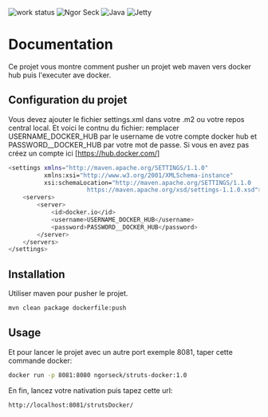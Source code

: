 ![work status](https://img.shields.io/badge/work-on%20progress-red.svg) 
![Ngor Seck](https://img.shields.io/badge/Ngor%20Seck-Java-green) 
![Java](https://img.shields.io/badge/Ngor%20Seck-Struts-yellowgreen)
![Jetty](https://img.shields.io/badge/Ngor%20Seck-JettyWebServer-blue)
# Documentation

Ce projet vous montre comment pusher un projet web maven vers docker hub puis l'executer ave docker.


## Configuration du projet

Vous devez ajouter le fichier settings.xml dans votre .m2 ou votre repos central local.
Et voici le contnu du fichier: remplacer USERNAME_DOCKER_HUB par le username de votre compte docker hub et PASSWORD__DOCKER_HUB par votre mot de passe. 
Si vous en avez pas créez un compte ici [https://hub.docker.com/]

```bash
<settings xmlns="http://maven.apache.org/SETTINGS/1.1.0"
          xmlns:xsi="http://www.w3.org/2001/XMLSchema-instance"
          xsi:schemaLocation="http://maven.apache.org/SETTINGS/1.1.0
                      https://maven.apache.org/xsd/settings-1.1.0.xsd">
    <servers>
        <server>
            <id>docker.io</id>
            <username>USERNAME_DOCKER_HUB</username>
            <password>PASSWORD__DOCKER_HUB</password>
        </server>
    </servers>
</settings>
```

## Installation

Utiliser maven pour pusher le projet.

```bash
mvn clean package dockerfile:push
```


## Usage

Et pour lancer le projet avec un autre port exemple 8081, taper cette commande docker:

```bash
docker run -p 8081:8080 ngorseck/struts-docker:1.0
```

En fin, lancez votre nativation puis tapez cette url:

```bash
http://localhost:8081/strutsDocker/
```